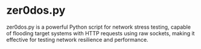 # zer0dos.py
zer0dos.py is a powerful Python script for network stress testing, capable of flooding target systems with HTTP requests using raw sockets, making it effective for testing network resilience and performance.
